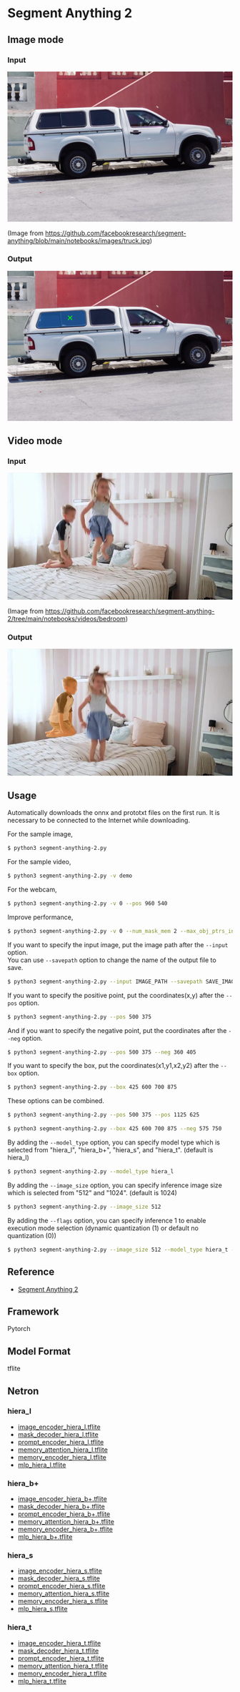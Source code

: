 # Segment Anything 2

## Image mode

### Input

![Input](truck.jpg)

(Image from https://github.com/facebookresearch/segment-anything/blob/main/notebooks/images/truck.jpg)

### Output

![Output](output.png)

## Video mode

### Input

![Input](demo/00000.jpg)

(Image from https://github.com/facebookresearch/segment-anything-2/tree/main/notebooks/videos/bedroom)

### Output

![Output](video_4.png)

## Usage
Automatically downloads the onnx and prototxt files on the first run.
It is necessary to be connected to the Internet while downloading.

For the sample image,
```bash
$ python3 segment-anything-2.py
```

For the sample video,
```bash
$ python3 segment-anything-2.py -v demo
```

For the webcam,
```bash
$ python3 segment-anything-2.py -v 0 --pos 960 540
```

Improve performance,
```bash
$ python3 segment-anything-2.py -v 0 --num_mask_mem 2 --max_obj_ptrs_in_encoder 2
```

If you want to specify the input image, put the image path after the `--input` option.  
You can use `--savepath` option to change the name of the output file to save.
```bash
$ python3 segment-anything-2.py --input IMAGE_PATH --savepath SAVE_IMAGE_PATH
```

If you want to specify the positive point, put the coordinates(x,y) after the `--pos` option.
```bash
$ python3 segment-anything-2.py --pos 500 375
```

And if you want to specify the negative point, put the coordinates after the `--neg` option.
```bash
$ python3 segment-anything-2.py --pos 500 375 --neg 360 405
```

If you want to specify the box, put the coordinates(x1,y1,x2,y2) after the `--box` option.
```bash
$ python3 segment-anything-2.py --box 425 600 700 875
```

These options can be combined.
```bash
$ python3 segment-anything-2.py --pos 500 375 --pos 1125 625
```

```bash
$ python3 segment-anything-2.py --box 425 600 700 875 --neg 575 750
```

By adding the `--model_type` option, you can specify model type which is selected from "hiera_l",  "hiera_b+",  "hiera_s", and "hiera_t". (default is hiera_l)
```bash
$ python3 segment-anything-2.py --model_type hiera_l
```

By adding the `--image_size` option, you can specify inference image size which is selected from "512" and "1024". (default is 1024)
```bash
$ python3 segment-anything-2.py --image_size 512
```

By adding the `--flags` option, you can specify inference 1 to enable execution mode selection (dynamic quantization (1) or default no quantization (0)) 
```bash
$ python3 segment-anything-2.py --image_size 512 --model_type hiera_t --flags 1
```

## Reference

- [Segment Anything 2](https://github.com/facebookresearch/segment-anything-2)

## Framework

Pytorch

## Model Format

tflite

## Netron

### hiera_l

- [image_encoder_hiera_l.tflite](https://netron.app/?url=https://storage.googleapis.com/ailia-models-tflite/segment-anything-2/image_encoder_hiera_l.tflite)  
- [mask_decoder_hiera_l.tflite](https://netron.app/?url=https://storage.googleapis.com/ailia-models-tflite/segment-anything-2/mask_decoder_hiera_l.tflite)  
- [prompt_encoder_hiera_l.tflite](https://netron.app/?url=https://storage.googleapis.com/ailia-models-tflite/segment-anything-2/prompt_encoder_hiera_l.tflite)  
- [memory_attention_hiera_l.tflite](https://netron.app/?url=https://storage.googleapis.com/ailia-models-tflite/segment-anything-2/memory_attention_hiera_l.tflite)  
- [memory_encoder_hiera_l.tflite](https://netron.app/?url=https://storage.googleapis.com/ailia-models-tflite/segment-anything-2/memory_encoder_hiera_l.tflite)  
- [mlp_hiera_l.tflite](https://netron.app/?url=https://storage.googleapis.com/ailia-models-tflite/segment-anything-2/mlp_hiera_l.tflite)  

### hiera_b+

- [image_encoder_hiera_b+.tflite](https://netron.app/?url=https://storage.googleapis.com/ailia-models-tflite/segment-anything-2/image_encoder_hiera_b+.tflite)  
- [mask_decoder_hiera_b+.tflite](https://netron.app/?url=https://storage.googleapis.com/ailia-models-tflite/segment-anything-2/mask_decoder_hiera_b+.tflite)  
- [prompt_encoder_hiera_b+.tflite](https://netron.app/?url=https://storage.googleapis.com/ailia-models-tflite/segment-anything-2/prompt_encoder_hiera_b+.tflite)  
- [memory_attention_hiera_b+.tflite](https://netron.app/?url=https://storage.googleapis.com/ailia-models-tflite/segment-anything-2/memory_attention_hiera_b+.tflite)  
- [memory_encoder_hiera_b+.tflite](https://netron.app/?url=https://storage.googleapis.com/ailia-models-tflite/segment-anything-2/memory_encoder_hiera_b+.tflite)  
- [mlp_hiera_b+.tflite](https://netron.app/?url=https://storage.googleapis.com/ailia-models-tflite/segment-anything-2/mlp_hiera_b+.tflite)  

### hiera_s

- [image_encoder_hiera_s.tflite](https://netron.app/?url=https://storage.googleapis.com/ailia-models-tflite/segment-anything-2/image_encoder_hiera_s.tflite)  
- [mask_decoder_hiera_s.tflite](https://netron.app/?url=https://storage.googleapis.com/ailia-models-tflite/segment-anything-2/mask_decoder_hiera_s.tflite)  
- [prompt_encoder_hiera_s.tflite](https://netron.app/?url=https://storage.googleapis.com/ailia-models-tflite/segment-anything-2/prompt_encoder_hiera_s.tflite)  
- [memory_attention_hiera_s.tflite](https://netron.app/?url=https://storage.googleapis.com/ailia-models-tflite/segment-anything-2/memory_attention_hiera_s.tflite)  
- [memory_encoder_hiera_s.tflite](https://netron.app/?url=https://storage.googleapis.com/ailia-models-tflite/segment-anything-2/memory_encoder_hiera_s.tflite)  
- [mlp_hiera_s.tflite](https://netron.app/?url=https://storage.googleapis.com/ailia-models-tflite/segment-anything-2/mlp_hiera_s.tflite)  

### hiera_t

- [image_encoder_hiera_t.tflite](https://netron.app/?url=https://storage.googleapis.com/ailia-models-tflite/segment-anything-2/image_encoder_hiera_t.tflite)  
- [mask_decoder_hiera_t.tflite](https://netron.app/?url=https://storage.googleapis.com/ailia-models-tflite/segment-anything-2/mask_decoder_hiera_t.tflite)  
- [prompt_encoder_hiera_t.tflite](https://netron.app/?url=https://storage.googleapis.com/ailia-models-tflite/segment-anything-2/prompt_encoder_hiera_t.tflite)  
- [memory_attention_hiera_t.tflite](https://netron.app/?url=https://storage.googleapis.com/ailia-models-tflite/segment-anything-2/memory_attention_hiera_t.tflite)  
- [memory_encoder_hiera_t.tflite](https://netron.app/?url=https://storage.googleapis.com/ailia-models-tflite/segment-anything-2/memory_encoder_hiera_t.tflite)  
- [mlp_hiera_t.tflite](https://netron.app/?url=https://storage.googleapis.com/ailia-models-tflite/segment-anything-2/mlp_hiera_t.tflite)  
